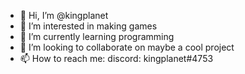 - 👋 Hi, I’m @kingplanet
- 👀 I’m interested in making games
- 🌱 I’m currently learning programming
- 💞️ I’m looking to collaborate on maybe a cool project
- 📫 How to reach me: discord: kingplanet#4753

<!---
kingplanet/kingplanet is a ✨ special ✨ repository because its `README.md` (this file) appears on your GitHub profile.
You can click the Preview link to take a look at your changes.
--->
